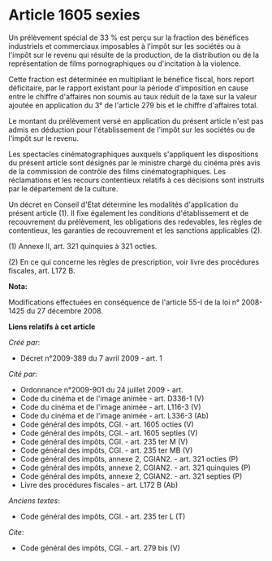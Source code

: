 # Article 1605 sexies

Un prélèvement spécial de 33 % est perçu sur la fraction des bénéfices industriels et commerciaux imposables à l'impôt sur
les sociétés ou à l'impôt sur le revenu qui résulte de la production, de la distribution ou de la représentation de films
pornographiques ou d'incitation à la violence. 

Cette fraction est déterminée en multipliant le bénéfice fiscal, hors report déficitaire, par le rapport existant pour la
période d'imposition en cause entre le chiffre d'affaires non soumis au taux réduit de la taxe sur la valeur ajoutée en
application du 3° de l'article 279 bis et le chiffre d'affaires total. 

Le montant du prélèvement versé en application du présent article n'est pas admis en déduction pour l'établissement de
l'impôt sur les sociétés ou de l'impôt sur le revenu. 

Les spectacles cinématographiques auxquels s'appliquent les dispositions du présent article sont désignés par le ministre
chargé du cinéma près avis de la commission de contrôle des films cinématographiques. Les réclamations et les recours
contentieux relatifs à ces décisions sont instruits par le département de la culture. 

Un décret en Conseil d'Etat détermine les modalités d'application du présent article (1). Il fixe également les conditions
d'établissement et de recouvrement du prélèvement, les obligations des redevables, les règles de contentieux, les garanties
de recouvrement et les sanctions applicables (2). 

(1) Annexe II, art. 321 quinquies à 321 octies. 

(2) En ce qui concerne les règles de prescription, voir livre des procédures fiscales, art. L172 B.

**Nota:**

Modifications effectuées en conséquence de l'article 55-I de la loi n° 2008-1425 du 27 décembre 2008.

**Liens relatifs à cet article**

_Créé par_:

  - Décret n°2009-389 du 7 avril 2009 - art. 1

_Cité par_:

  - Ordonnance n°2009-901 du 24 juillet 2009 - art.
  - Code du cinéma et de l'image animée - art. D336-1 (V)
  - Code du cinéma et de l'image animée - art. L116-3 (V)
  - Code du cinéma et de l'image animée - art. L336-3 (Ab)
  - Code général des impôts, CGI. - art. 1605 octies (V)
  - Code général des impôts, CGI. - art. 1605 septies (V)
  - Code général des impôts, CGI. - art. 235 ter M (V)
  - Code général des impôts, CGI. - art. 235 ter MB (V)
  - Code général des impôts, annexe 2, CGIAN2. - art. 321 octies (P)
  - Code général des impôts, annexe 2, CGIAN2. - art. 321 quinquies (P)
  - Code général des impôts, annexe 2, CGIAN2. - art. 321 septies (P)
  - Livre des procédures fiscales - art. L172 B (Ab)

_Anciens textes_:

  - Code général des impôts, CGI. - art. 235 ter L (T)

_Cite_:

  - Code général des impôts, CGI. - art. 279 bis (V)
